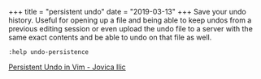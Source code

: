 +++
title = "persistent undo"
date = "2019-03-13"
+++
Save your undo history. Useful for opening up a file and being able to keep undos from a previous editing session or even upload the undo file to a server with the same exact contents and be able to undo on that file as well.

`:help undo-persistence`

[Persistent Undo in Vim - Jovica Ilic](https://jovicailic.org/2017/04/vim-persistent-undo/)

